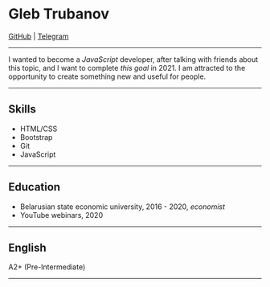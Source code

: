 # Gleb Trubanov

[GitHub](https://github.com/Trubanov) | [Telegram](https://t.me/ccrew10)

---

I wanted to become a *JavaScript* developer, after talking with friends about this topic, and I want to complete *this goal* in 2021. I am attracted to the opportunity to create something new and useful for people.

---

## Skills

- HTML/CSS
- Bootstrap
- Git
- JavaScript

---

## Education

- Belarusian state economic university, 2016 - 2020, *economist*
- YouTube webinars, 2020

---

## English

A2+ (Pre-Intermediate)

---